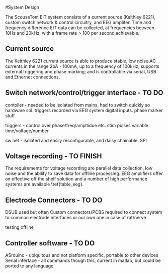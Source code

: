 #System Design

The ScouseTom EIT system consists of a current source (Keithley 6221), custom switch network & control circuitry, and EEG amplifer. Time and frequency difference EIT data can be collected, at frequencies between 10Hz and 20kHz, with a frame rate > 100 per second achievable.

## Current source

The Keithley 6221 current source is able to produce stable, low noise AC currents in the range 2pA - 100mA, up to a frequency of 100kHz; supports external triggering and phase marking; and  is controllable via serial, USB and Ethernet connections.


## Switch network/control/trigger interface - TO DO

contoller - needed to be isolated from mains, had to switch quickly so hardware sol. triggers recorded via EEG system digital inputs. phase marker stuff

triggers - control over phase/freq/ampltidue etc. stim pulses variable time/voltage/number

sw net - isolated and easily reconfigurable, and daisy chainable. SPI

## Voltage recording - TO FINISH
The requirements for voltage recording are parallel data collection, low noise and the ability to save data for offline processing. EEG amplifiers offer an effective off the shelf solution and a number of high performance systems are available \ref{table_eeg}.

## Electrode Connectors - TO DO

DSUB used but often Custom connectors/PCBS required to connect system to common electrode interfaces or our own one in case of rat/nerve

testing offline

## Controller software - TO DO

ASrduino - ubiquitous and not platform specific, portable to other devices
Serial interface - all commands though this, current in matlab, but could be ported to any language.
